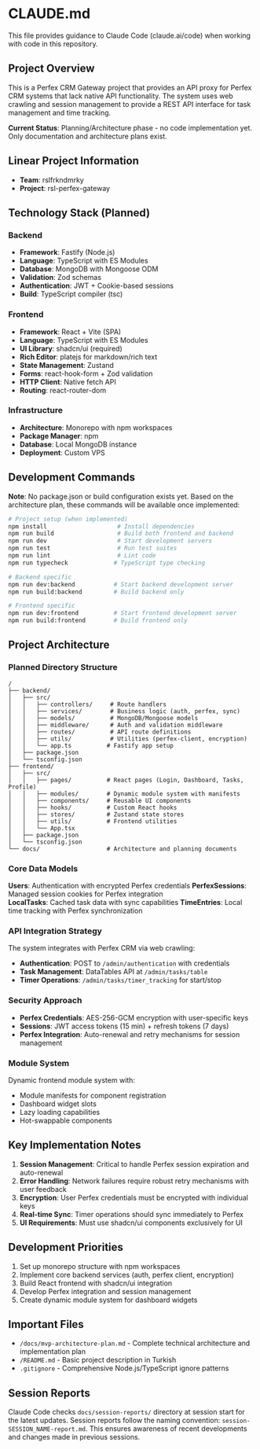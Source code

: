# CLAUDE.md

This file provides guidance to Claude Code (claude.ai/code) when working with code in this repository.

## Project Overview

This is a Perfex CRM Gateway project that provides an API proxy for Perfex CRM systems that lack native API functionality. The system uses web crawling and session management to provide a REST API interface for task management and time tracking.

**Current Status**: Planning/Architecture phase - no code implementation yet. Only documentation and architecture plans exist.

## Linear Project Information

- **Team**: rslfrkndmrky
- **Project**: rsl-perfex-gateway

## Technology Stack (Planned)

### Backend
- **Framework**: Fastify (Node.js)
- **Language**: TypeScript with ES Modules
- **Database**: MongoDB with Mongoose ODM
- **Validation**: Zod schemas
- **Authentication**: JWT + Cookie-based sessions
- **Build**: TypeScript compiler (tsc)

### Frontend  
- **Framework**: React + Vite (SPA)
- **Language**: TypeScript with ES Modules
- **UI Library**: shadcn/ui (required)
- **Rich Editor**: platejs for markdown/rich text
- **State Management**: Zustand
- **Forms**: react-hook-form + Zod validation
- **HTTP Client**: Native fetch API
- **Routing**: react-router-dom

### Infrastructure
- **Architecture**: Monorepo with npm workspaces
- **Package Manager**: npm
- **Database**: Local MongoDB instance
- **Deployment**: Custom VPS

## Development Commands

**Note**: No package.json or build configuration exists yet. Based on the architecture plan, these commands will be available once implemented:

```bash
# Project setup (when implemented)
npm install                    # Install dependencies
npm run build                  # Build both frontend and backend
npm run dev                    # Start development servers
npm run test                   # Run test suites
npm run lint                   # Lint code
npm run typecheck             # TypeScript type checking

# Backend specific
npm run dev:backend           # Start backend development server
npm run build:backend         # Build backend only

# Frontend specific  
npm run dev:frontend          # Start frontend development server
npm run build:frontend        # Build frontend only
```

## Project Architecture

### Planned Directory Structure
```
/
├── backend/
│   ├── src/
│   │   ├── controllers/     # Route handlers
│   │   ├── services/        # Business logic (auth, perfex, sync)
│   │   ├── models/          # MongoDB/Mongoose models
│   │   ├── middleware/      # Auth and validation middleware
│   │   ├── routes/          # API route definitions
│   │   ├── utils/           # Utilities (perfex-client, encryption)
│   │   └── app.ts          # Fastify app setup
│   ├── package.json
│   └── tsconfig.json
├── frontend/
│   ├── src/
│   │   ├── pages/          # React pages (Login, Dashboard, Tasks, Profile)
│   │   ├── modules/        # Dynamic module system with manifests
│   │   ├── components/     # Reusable UI components
│   │   ├── hooks/          # Custom React hooks
│   │   ├── stores/         # Zustand state stores
│   │   ├── utils/          # Frontend utilities
│   │   └── App.tsx
│   ├── package.json
│   └── tsconfig.json
└── docs/                   # Architecture and planning documents
```

### Core Data Models

**Users**: Authentication with encrypted Perfex credentials
**PerfexSessions**: Managed session cookies for Perfex integration  
**LocalTasks**: Cached task data with sync capabilities
**TimeEntries**: Local time tracking with Perfex synchronization

### API Integration Strategy

The system integrates with Perfex CRM via web crawling:
- **Authentication**: POST to `/admin/authentication` with credentials
- **Task Management**: DataTables API at `/admin/tasks/table`
- **Timer Operations**: `/admin/tasks/timer_tracking` for start/stop

### Security Approach

- **Perfex Credentials**: AES-256-GCM encryption with user-specific keys
- **Sessions**: JWT access tokens (15 min) + refresh tokens (7 days)
- **Perfex Integration**: Auto-renewal and retry mechanisms for session management

### Module System

Dynamic frontend module system with:
- Module manifests for component registration
- Dashboard widget slots
- Lazy loading capabilities
- Hot-swappable components

## Key Implementation Notes

1. **Session Management**: Critical to handle Perfex session expiration and auto-renewal
2. **Error Handling**: Network failures require robust retry mechanisms with user feedback
3. **Encryption**: User Perfex credentials must be encrypted with individual keys
4. **Real-time Sync**: Timer operations should sync immediately to Perfex
5. **UI Requirements**: Must use shadcn/ui components exclusively for UI

## Development Priorities

1. Set up monorepo structure with npm workspaces
2. Implement core backend services (auth, perfex client, encryption)
3. Build React frontend with shadcn/ui integration
4. Develop Perfex integration and session management
5. Create dynamic module system for dashboard widgets

## Important Files

- `/docs/mvp-architecture-plan.md` - Complete technical architecture and implementation plan
- `/README.md` - Basic project description in Turkish
- `.gitignore` - Comprehensive Node.js/TypeScript ignore patterns

## Session Reports

Claude Code checks `docs/session-reports/` directory at session start for the latest updates. Session reports follow the naming convention: `session-SESSION_NAME-report.md`. This ensures awareness of recent developments and changes made in previous sessions.
